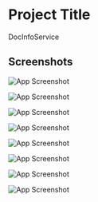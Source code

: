 
# Project Title

DocInfoService

## Screenshots

![App Screenshot](https://lh3.googleusercontent.com/fife/AKsag4Nr4BCz0VszVHeOrJGl7omOgzXOnQsG3udLd_We7BRBA7eMBgV810-ebUwuVgvPufBuVM8scS4RpefXK9z4hCozcwLwgCW54SGUmUVxPDxdouIwAvfBsaHBo15CDgvRqv-JXfNtHDF_oWBuVP95fRa2LS17f3R6tJH5WTqUZpAQXO6SEJBUGD_udjEEqE0nVcsXydzQtoGzYpJ23QmiSHDPuft9SQkIDiit-nYN5arj62KnHtyqKXDdLfBLDYMzyw8ndzYfCA2uekshds2WBp75tqeIwn-BcpBuYMux2_kjpBd0cdmwzD9gK9a_xXhPf0wx2-_R3tkYctloOR5vNMS9e083oHCXywyl_OQVp0stKnHna6SUcaPv7eV7WfFFr8nJU_EE7iv_nx2XN33e_-xQrSwpyq5WmU_tPCWw68B_nVSP32OZInFR0XUh7tKIUgXV8u2AcTTe-L6_Al5q5IPYcQR_9c6ktYeIau_JKvk0538xpS6ag4DvTwGA-wfRYZHHzLw6BBaN0IS_EW3WBBF7jHS9SQlqb70dNuZB-GXKz59VbxgkROSWZcXzo7RutrHEkehxHQFGCbUkM13RH9uPO_vVPuuQ2ZCU8W7TO63u9DLczbDjby4VrEMPJgUtuvEddGjmweJVFZXHK1i02Ka4by9n2G6VXt8qIHyMUgh-CG3o8cg-XVu85gfZ4rxXJzt8rQh4s-TBI81nhpKVuLwXGjbbUsdRKxS_U3wiLEKEgcvkgIhTE-X4MFkxr1RAbi-gLieMpqz64Q0FuzT-21ZzDxI8Zis0ZZyTE2CACIRYAnYeMxF_g1VdbUSie9kfM2v8hEXmGrnuU-0cfxmcW6CCmb5orVqozJU-eBcYHpRDX_J7me9VICCQFT5Ddjg6z4X2felc6LgAa42G8yolNbu8Pe5T2zdoRVARUyiELY0ktJX_Qmr5Hws4G4mFdeuYw6-RcFhoabdbqbRnw_xQITaup5nI0EyYYRj2frTLXke40vU2vtD3KgCKJ7Wt1SOJsIpYiIc6z1GufBe8lZ9AM0a7VCFHeKQwkI3He-lCgp13-R0_SocBaCA3lyYnoWjwrQzKzQp9BMenhHyEOu6lyoPxgtFMGYISrGQf3B2ovJQJeHXONzlfvjbZ457WiOtt-iAdyNlPm4dPBvTZc65nfDTTpe-TszLv6Xc5SVLUqHlq28AS1ZtISOIy2S_0XPg21QTBOOFQjQRgqcwHoNpR7D1MELGhjulkU5wkKn6UPCyEQ5jPNUFvWR1_l1qLz8u3kBL5n61GqsXYKFoXrPvJscxrywr_byY6FlQJa-Cmv7v6guAOJUNvKN5QTaBgpj2o3htobsjw6_85ES3djY9H8ukge3dgy-4g46w0kuytgLRlyfjbpdFmmR4or3WjeHuRFaPQMsWUuwzWV1JMZcT4_ytutmhBVid2-uiFtmRjgshBEqEwhOEeoJE-HAijvoxoMn5IDpLBBkSt3ByJp4JrZyCdMDeWDAJa2gODr6iVy-2yXhslkSg6ehTHyOr71YBrFdd53sse4WhvGaBRxAVN=w320-h507)

![App Screenshot](https://lh3.googleusercontent.com/fife/AKsag4Oa0eBaOXTjThldGpz8m19raDzHSIJrN4FcN_WHLQmw-tea-FThjj9GM2q3uTWVkRBJafW7bkLgOmGQU15XlLOCuUh-lrC-fyXpxU7mYyOIMYnT4zUtmpgKPvSX_kC9lwUYbyHosU22FrgrLLZUdA99GCu8o1W8g3XuII4zZI6RP4ivlA7KP74eTb8WLRhRiAxtyohYDrJVzku9ZolLaicVke3lggBmJJVbKP__tRVUoGKJYuQ3a93tllC9N-SNCQlyfWz7GFkCu2_Bpf1CTKx36p_R4RXVc4lIgD_RNchrHaMh1_Y-g-DLe3Wjc8mQG3z1DzLrZgYVHumETVoD8dUnPs6Q7wRlqjNwiyWHIDU6AAfiQRzsDix4UNQX-Vcr55DECBA5yli-Ofo9GJknPINUAY_uwnJY4GTTOzP3-5tmVJ8nsKqduxatlH3CU55tKlkDbytbz8LD-U0B6H_EcmcNkfJT0Bsw4s_9dtB4aB-ZKP5DZ1pUiJMf5WYyNQOA0Jj-Wsub4GTD1UM4xjpuTXqFr9hU-OiZ7XBSP-LBlrOMMr62lwAbgs7rG3Pmo386l6zmGP-TaTyZWymFo0dTilW5cyi-5H9CMpPGPau4PQ04k_IIhljZs4XHfY03LthDaugOW1w51U9Ax20GJSJBlEqieJIG3DeWvEZgfxET9sCJGbLTypCmFWsoZeOFI3MkYTFENfQ0_qJUZh-8wntNl6g33GoaNLpK2Gv8jQcoZqAG7NjLaMdQvNJV7gtt-c1WrRaNo7lHm-fx9mb244U-heihAX2E0WMez2-3UDast1fKzT4M7mq4aT4OinnszsV_i5ZFC8Cm5gjJVSuRcGwQiJ3QMsd8eDLNDl4AbiXp-cuoI9qQafEo7hxNUiQidBGWNpHOxtfX-y4sXX0KVLM3pA__mhCyU1ozMgcH5y_64NQIOB_C6QJy3VLoQ_9JwVq5p67eKHXUblzPfDAiMoLPQy4WSkwoqiqTRb1PbNNnT0BP56BKQc1yBTtpC-xXbAl1PxrWDgSaoLh_5DTK8jOXkU_e-7_mbCdTjfLhkAKPq0W-dasdCUolAAaOsX5v8xJO6VkxySqU2tjuI-G5AZO69gLaG7879Urov0RvnfA1rcclRz1pNIY_dcdlQc7r15P_WsLvVnY58zizjfrnma9NBVTuF5m72b8MB8VoTqEsjJ4Qh5UlxWcA577pXCz0jTCHnkpPeoAS05toWF6XTaJthyRZSCJDR5s8GwUKbjb6cE2LRkC1YdWFqIDf9dr5OpmMcbjS4Gu97mI7b1JjOi8bBsouiEj6WeqgejM03RgBZX6DeVMTzuOIJ09-GsgwBz1TdFC6T8s4MFnQ_fi6tTirzlIHuamKRkZU5Krj3CMg3fiCSIPRy3ciaozRa63pZEtf16VNUTh4p5j5Sjgw_UN3E7CimFwKyCfgh8mKKnJzp8hUaHfZI77GkKoqiE-_eJZY532_wJyzDWUyP5nQZZPxgp1HNtXMZw3MXpiiI4QuEjpRvtdXoa8jXCv85taphECxlRM9PNczCrtR-lDwqY1T=w320-h507)

![App Screenshot](https://lh3.googleusercontent.com/fife/AKsag4OhVyWLUcVU53InySM_YcOYmkrzrh4tVu_tpRNlE0Ht4WiM-lo1Aj2k17GeT8rtn7HuaVbOW5w9qzHGPr0o51q1uX1cCOzmbS2K4xTe3LdiQUGPpBlxcIpxkm6eN69kJ_HvrVGHaaEJEpEnRFn5V7bbeA3ZqoOWCOCg7HwaN-gHTtPD0Pu1MKSCcwcnigAOPp9rOYYm0v2VV7TSznhHv4AnHeaz0zMM2DXAtvgOq1_YHvl4lana1n8-r6Bn6nQ7WiAhoGvkzH15CvW8CQ4cTygzP2osVdRpX8CBfUbfk5ZiC_5cer-_2uC5XGjB_PzNbZuS6Cu-wWriHlaGuLSh8hYH6v0Ls-FQz_PS5Y1QmPgZ4RGOqKL-S9Zy2RzNDS2xKooW87Q2000B1hgq5f96Rb0TP7gv51sDiyWAKJOH-lGqiYGWOgmcZg79m_azVlSvHOXIMdxGDZL_L4gyH5id8cy54sP3iDzErlf1bSv66zzNTQbvNR8WV5wTe0zNRSczPPiC85sNpLZ9v4VI9tdzWgnzqGflQMRo-l7vjRhOJ_rVEUDDE0uXwAFvUl5pRdF0MExJuBpozBWhVebJxmFIUNDvFlXwIZHDn8h9wDe9Fjdy0LtEBdr5ZRj20uVbb0blx-DIlifJ_HFpf3odDbNOo4p5XwytKfaxW0DZnKVpb-X6RE-S-RYWqd9GR2lyhAsBVu1_zfx-F-QZY-skROMMdZeBp-PM7dBSJl6O7_I0JW-t9vTArDMiYcqAlmN9X_tbZHh5ruoKL4LkQ2-t2cb-Bdi4PyEO7F6DTbxzISfIGf5xrmVdyTC3SKETcRZGGpKG2Dkic1DUpm50nBB6r4kei_F_nJUeF7lHGCpapqe2iTuBZMle1y5mULmpDdsuot7Jt72HVgnxqFtl0XSGpNTT3eEIO205bB8QOJnYhYupSD9AMzInOMOHR4Prm7B-9IdDGb3SAEKH9jveOPZeV96m2lwpWb-NJ7CiIBumk8xr-RQPz-LRN1e2rbTTG_9-TVZsbxMZJBZIGmZprJ55mxHiibBamav9dLEylzENTP6jgoapVzqnLP1sgiPnrlXX2DRa9-prL4WHz-T4S__0vf3SNsVhkoHLAjOj8qL7HsbOurOqHdpGlgmwEvgcnOaPgQuXfMgZxKDePcTRg_10uxDSU__tBQNpVpDs4FmkG9tsfgfWF3SV_Qor4GxNtdiJ5pVTQUx3g_k6Mm4ClzOy-5OnmmLlc2ZPmb3-yQM5KzN7yv6zF004Rtg-_-aMuNqPwsiSAd67smxEH4ZEPNsilnAr_iL67hj8KDm1uUpnU6ppKU-8ForlctxcI1VGgLIlopMYxqUrGe2TpDRqsNTmwiQatZnvwqmgSAukWh2W1ldDg3HJ8BMl6sFpnLMe8VZYJC0aVkdcs_CH9e2927Dvq_P_vOEjlxZ86IJbaX27iXJHDak-alDs1OxiYPy9jnNFOzSASKaylhY147GFJu_rllSmYO6cnrFQeqddFrnu0OCEXg4vxBPfIqpraHvU6jS6D0GBRqI4EGSdgXu0QKtsNAi5=w320-h507)

![App Screenshot](https://lh3.googleusercontent.com/fife/AKsag4P5v9YBRlUsEpG6pOEPaYxZEMuCdJ6DoHHC8WP1iLH99wWXXOSl8PFG-jHmfIogPlK4cNrRXwvqJLDbg4-oD-7g-RjEPPVs_bH5DmD9Dsa9CtBLc_0gxc4Rb6keZRc9sSmeFtnMLcfSabM9o7PyHQsXpw4b4iV0gwOIVgdbVtAriGTE3oHpVcb2uvYYlwngBsfsODRQ9x5j0_8UinFyi6GzVd8MSm2t4w_fytQgu-4e8IEC1_rlM8REuM7hXz8DFaDFerTXPO4FjP6glqlVxPFxfEgrRKbJkDA8brvKyJnOuGS0yaV_tZ3LeXnAcDKx0az5Nk06Ww3RUsFIapijHLmt5F2gfiCdX_VD5Yxhdx9LLnHp_igD_MmaECP3POYRA3u3Ge0BV186CpCZABeAaZl0MUH-T7PKcnWmr5k4aAjBbMBZXvOWCx4QhWtCkHcBhF2cRLWU7ehj1GPQyyVr0o_0UMa3JmD8WDHYcz2UejAJuhyjs3_0j3HO55SFzh3qLzDhcLV5Iupavpgw6FQHIHlTqNR29zrWJcYJMJym-4NI7brqT7Gz3Lf1l6X4k17oQfYR2ur0xB8mb5Rb5Lf82khDp9MrDzOjExmf264Ot6AdvAvkvFGfdRqWuE3zCCSVIsjsKD7uc-pLpgaIb-otkxPEUux1dClAhgJddhXcIEAOluZQ5coOHiZDDxI1AK3ApfsgTlDZywDMVtEQ1pKyOKaiLJV15SZW_OdzQddNZIKQfnWA2Gg0lnB2lry50zCMlwd1otUhC3UEC4eYc6XOKERa6O-zeT8uTgy54C9D6jOmtgSI4yhFmPD1eV7pUr2CsSkyuJeWIaqSMAFMMkw2KRZOtaCQrYyzkpUYJY2L3PDrRA_R6Jwr4j3pfSlDc9iWKGalzzvaYUJrEKq2p86ppi6xQxGRMDnTeB1LULanIQKc-CtCmHmnSsfds3yD55f7gE-EoKoNgEzPqrrYZASKF13yWplFTG8SkpGgIbdjYAN3z5511GdiX6rJdXMvFD6eKQrxKkHBnRr7tDndyA49b0hk03H8pkKooQvsyNsIuh22EGNUXxQNHUcoiQolOesUzYL4NHmUq-QRKqIm05nGnNREuB7dBX0ULssTb1Hcxq0fYJDThm9V2jj4ywBjkz6EgvEsC58tNmCvWKhBW2dBVDbKmxd7213ne5WTSS0Xs_E8iV1D6SficftsknEXMJiImSENKIBmsGkr2PRDZgJsBFIiD2lb8W8eJSTu_I6JFEZxP-xnNqN3YocW7TK6ustCqn_Fi2gh4xCIPnOOBIkrDW9HTQsC4m8j398aIDPQQcP-2cerlSm8xn874H4Rt_YXPyi4u0tqAc0pBdM4sQEcyHgSnBnSSDuYnJyVD0gsQEz2lI4kbysKq-hiK5Dm6nilSfCWhy0S_9N_ziUR2xspF387UJqmy_ig252Lfvlanl8PoI8Mm8qMmCsyIkA3TLCCJ-kZ-AoXQbOGYTMUDUa0eHqSQchWiWG_rgnK8eBJqHuw9VOfux9VfqPyaDhME96Vh6EneAfM8iu_R3IOO4mE=w320-h507)

![App Screenshot](https://lh3.googleusercontent.com/fife/AKsag4OGi2xLtUIstmaIhequlmrd9-m7rofNmTgcUhMj-ZJ8SngWFN01d2U7ApWur8FnpoyXk3xVkBbIHS7lZXttiM4RCFP8q9sq48pt0jozALAwSm-sKm5WxsgXjMdoDRh2g5VeKX4ZnDODk4Exj61UZPrnY-s7MExpshoKFNp0b0UhFZiU8mnE1uUHkx_tQWP1ObZ6af25l0JwV3I6mFRwk4ErMzpPSL77uh_3ce-vxqp5SjzDoO6ze7sircPD_iynJnqM6vKxWWUtw0DZKCBxRMEF8Ld0UTE3fNnpWHXxop33pn7IPWchcMdYZLQoZb0PXZg4AYNlldr7TQ5LfclhDDgEihnsG3K1nYvor0dIrFYKaQYVeGou5OIJ6UbloyQljyRBdueS19nkXPEfYN4vOs6rPUITzFLBrlEcFXIMbMtIHhGZDbt7_2mOOtmXofd7n52hIYDP1lsEbY29romBrAejfA_iE7pJqvqUJ5m1bVHXD_wEeGvxpma1XIXgKxDlAUM0hOVbfxml8cZ2bdNV_u2kXA8j2IWXu93DhrjxneHvvT65u5xktLJbxkjooF-vn6ZnA2O607-An0Mw-2quIMcgg29EhFzScZV-qFKT0hpfE4U9WQdxbiOn7qP7QAFpPAH_2EEVvj-wm_Kk8dr7QlGoNWo_fIpz4oOlqIPoS282Rd1kROgs8Q6zesNF6S3jwLBGk0NHiGhBnt_L2zhUdAA6jtHOdYO_xXlY9UHMEqFSchzcshf9yxxZWa6A8FM2ESSfM4B6OC9W3tUGgu_2GzhcHn9iUVK2ytp9SSVqrDNafmsIX-MLBfR14kfxlNZ9RlFVyZ6FlOhMyGVj7kSfb6t6-BFVXVEsyP9acWFV1d4o8TfgaHA9s01KAsRFifJK3KhVDew5BF5b0Ws2JY18KN9PqAWzl-R86eII2oRZv2BHs-fKZlPw_quo05B5O-zCyRB928N9KvtrQ1SUhLTlzqE1jNAlthPLJmmeadXyjH4AXcqSZqHphAH1X32PHrt0sZBhsx524-stIC_Y189STqjTop5zxcz-jrCnLIUke2r6ts2Nt9V0IogmJOU4QlGitOvNjW-K-qEHDdCFjxfeav5a0X5iKBkrg5e0ADqOWgqX7Lz_bHLenaAEn7zyOi3OtbBQD7GTwZkw_-dsoICiC56tg1Py_mEHIdKJgbiKpyIapkic7CxipGqXBM0p-hS02JpfAkU1EshNuXqO0xxBA6zoGayKvP6YE50ZOxqE_hp0h9ocr_kNlurD9wjceJl-FsEay9ta_mMFCTRRDgiuYRkLQ7h12_wIRXREpo0yo8iX4LG__3TgHTL5rr6f7_zUFdolGUPFpQ3KHriEhIAVdHTsW5JakZ85E4ryO3614xNG5NzyS0lvV5LdoFGS7wVcGcTObblPzgtWcyvu4FjoviBEEHtaOCqxypRmTlrl2Y0lM3zpp2xiT2eCabwk-tHLq8DPjfEXReWpflofaDglQZ5y1aPUtWHJxcCPA-QBO7sIQ9n-48bqQChnJ53WQ7za6im5g6XqEPJ-DZtGxkTM=w320-h507)

![App Screenshot](https://lh3.googleusercontent.com/fife/AKsag4N9A2ccaZbSjh9Ar-95-n9-vSD_zzVSidjkx3WY6dVkQqDYOzz_FQbOsRL0Sl_rEuoL0poNiXYZhW_heDEOk8ovJL2GqFCrs1XgWCSc8gf90hrxro59sgS0fwj36pP9OXIKHSD5EBq0zdSKunyNr8a6dgxy5-ehVCSEcJXrx4E7oIBdFh4D7CFHoStziMnyeAqVc7oRqrBOCYvYa4iEYYquXDai8pAbN5JPrtk-WTpjEnCJ9qbcO4qnfoFL3ykKPBMpJ_A9DfQbrczerhmLEjlUVqMuRJJXUXd0Djr-6_rvL0mLYS9lg4F-ew2tEhpyFPm9oH2AKbMkMsGPYXGssQr60QAyC9vGSNTmhC899TbGEZgJSolflvkpzrDPjqdXuSpA-40Ao9Z6nPeckl-va3rQc4US6jiprgw-2ioddTP82AhR0WlfTJgcpmNrmHBjjnNWZKf2-4SGchQ6POxoHQDgrZzJU5wlAq1m4jjVHDChcREaBddyLxN8IFNkHBNmID3btGX7oP5JI8-a6JoqE2_rOX-JUgfJWsMHZ5vpfw1J2s-zWVJO74gWLLx6n7W3-MZxP8jXdLl8TsVyvYfaNLqnK5UAGsL-CTZmtlDJMG1ebnjGTPPpizYDTjM4ln4kD1C1loVsXS0OMkyI0TLus6EPp2GbxV8TUdEuZxmywBkpyPbbLVT5zqeuS1FU7EcNYKf_ouncmYRv9I8OxV1Py23YeP8wx9JisVP80VbkXW8mws6-cpfvrkrS4x9040XW9ZAft0H39r8ZzIGLAzFiEhJyK2oekUJHHsRad1We0kU5FpKww9fvIEwo14x717fUsF5_PfaoTkcIk0-mNYBgJeQvJW4kwJWCBfg-0cST7u0GH-Yd19Xs23tH7H0cXUTWPOgdNyG-vNkcKpyrYnjuGJ5DURF0J1TOjXHxDa6s9vZ212r3OdxENxd12UmprkDfQCHfwGJt2lcLe6M2o121KJhF9FkGI_WyWmdJvKBl29cTCmhtBOJzChS4rHb_8kNUwrHosMxAJE-taKMP3fktUF_zqZOHZGWZlrGnRAVdpTpGx_xs1d8tcLJI2z-JaP1bYvQFIc8oslYbTKrKPNNiAgn95uPH_WHu0468uynvWeJ0D1t1JRr5CSVbl1D5B_YMF0obMd5TYzMeHvKGD31WpD7NG-slxxxBkB1oQ-PS9uHNle8ovtFUtBvBO8o3jJ7_4IPN3wDv_KDDKgpNLq0Ced4jLZm6rZCZn3K50-QZcimDAGEMK4ckEjHo5lVrOr0TKUx1wexfvaMheG5JplAmozcvRXImPjkbye2xfoeJQ7YzMu0cowP_4_JKoCpkY_JuCpFlynI04aCn8DHXWeZeP2yhOPmGYUbzr1Lh0iVCmFmp_I9aatuf5O2AoYkz30mXNE851_Jrdg_2KssTv2yFKm0II-FuB8L9yOSmqhf4A2JzdUrBd_HcHshaBh9En6tjJ5RaQ6nBqnmuiFOlCyLsugdwHZqa3MCIFiltY8Ss38EUlevlxjEY9hZA0KfZxgJVGG4DfXAb5SkWnWxcp6xh=w320-h507)

![App Screenshot](https://lh3.googleusercontent.com/fife/AKsag4PZFeQ2N3UyyrNXiYp3YBHth7d87d12vopMSH9GlxNN2r49ThAKrI3z3DV0MSoa6nTuX5UxqRomL3NbBRFCTTjuxFnKx0Hj3dGSP2CyLf7AsOYABr3WamXntxagcdLQ7IdgA3c3s9aTw7lV7M6e22kxNfKtj_2H07bHG-kY9rwrRGwqKlypxGG0Ok102pDaNN12VnKiEl4ilazdKssjBG8tkqUpGC7ySwhYI5u9uDExpHYWORaj-EySyRHhN1yz_omcSfMv8uRjK9xhGgx8FICNeV9MzY6CwgqeaGOOYx_JeRsO_4FbYp8kpeQeE3QPozkbETk7gZD0T15-OTMCu3XuNPZuXrjsgExRyenCJMU8QP0516xBbAh614Lyo3bTaejK3Z3alOtO1AglJbwmlRiCyXVqOxDZwcAJxX2BoficgV2vhz8qD_mvs3AxOwg8zaLH4BK6Hdqwf4kWqJ5p2AKuztsFXbMy1EXNYcRRmYNoV84ztoyIsSsIeZmXJy9tHAXH6JSPtYqItiZFoB7o-hw7HfZr7XyVfRvGk32TJpOmlB-PL7IpH2-BiwmiRhA1WanuigQEy0_uDKtzGgOeHb8NngJeR1XX2KGFfb-kT3NLIqKX7svgbIzFjN0hMcL5JIOaDaHI63nLya-K26lyKhom9ooSPKpinJYcNii1nj1VYQOoBJ7Gkwb5W_OAnU-TFUlsMOiStzaxc2TPvpSF8dX1rmyyxMvAiN7cbGrHojaE4sqlFB7o3aEImr5w8OXftWJ41oaQwafFlQLcKMi3H4vcLGMnxa17lQ7eWIoDuYyiFfcv9r3oLiZ13y_LpQ5j2LYYqi0ctngb3t07Z1ECJsqzIuv1azGUaFzCBfnbE6p9S5m2H92OHcEAZDIF4uaoeHndk-za7wGlccAudTSS-fbnMuHG3InedaFxqoNZrjj5IvlVEDk6QeIU5FKoutMRLV71kmt2gtyagLMFuxwCsJyulFY4XX_kz9PIRdCPGx9bnis_wXRqAsVeqI30ovg3Pv4hg8E2j6dOx8hLUFSBKOapK3IKQ--ghbffDheOZ7u695FQ5kSmEupydWnnBDiVUdETo1uXfuu_R93ScF4tM3xP7ZUHQNBLhmKhcGRKPuQJ2VrO4NSBRQHNJVxfvQoqwJYOlL54y7dk6r9DvTg946q9V2pxfr2W5CA2pw6eeGVB8g77H35-RQH5_s8MW43kjQePPTE0ymgN77oX2pzwRVTQadk7AM-i84byqMJ0ZIJA53Q95L4dW5wQ71Jii5uRjhypaCTBQXknLrlJga1o5mPpJQdhljU-vMKo6TWUkSTmsQEYK5AS3VB--bXy7IZDxC9qD_pwjSJvPfDBAveNE8n7wgwkP8NRnDAhNi0eFvU7kxhOBy0_blYAOnqEN5spgDLqEjbvjgHr0p3VPqrN32bvnkyivxc3Mk985EEmH56oG8FTY466z3TAAGXvR5CiDQ0ZJYP_OmOnj5BGLofjy3ILEMTM3O7oIdpEbQJFqEtJo1Wg83KU5udskCepbHYfAHbP4PDSVHYhgnAM2DEU=w320-h507)

![App Screenshot](https://lh3.googleusercontent.com/fife/AKsag4OHvVwUMaHY6kGPf_-cLXylsdn4q8yw4azB894o4XgDlTdQK4I88Ln3Z7XoOenJhVjXlgAXeQfZRk-7DuM-RLHOsNq-g8SYKZxdoYBXR2bbLBti-Njt9xXSOBRAKomSN-lm20rl0BBxRLiCur_37RjUm_Gwzri1_q-j-kQrN45rczrS3dwceSS-zRl-ATKgLEG7Xbty0zHvqE392JahcaTMmcjzUoNWq6l3hA3pr3-XUX_hQPJGuJzcp1G0VaUUrqwddh5pNX6y3521YxlxLUtxMwDRqXlGcZ6bSMOJe8cUs9rRAHopcdQlQ4eZiv3bpkzVCT0sulMBLo918Z_NiR-_CVskoG-1NFdCsi3t6xSs8EJC9nS7uf9N_kX0qYfUmCt6gKHDUS3YiZbVTinsvEwUVi4AEugoSCsA3VhnbsM6awgJ3spXCB0OHRV1ZHYTN9EQm471nb_stltFBJrostYRJLnCHvUftMgfx9Snd1p7od54p8ILcwnPBpfgHjLiPfhTQ_qCqmHciipRLW50v0A_22rWtMjSbj_v3UwlMEsdeS211z6yiBxy209FFcsqR_GtUvrlITkEMvFru7ej29FemW3n7wq9xYdWmQQ-mXIinejz-MRi8C2KVjK8CH6GWIelp_cdtxvXT0s0tk4MeU0adi-Tu8VZloYX1uQsJMryrqohFlOfj-zDZgp3YLmGcjg5W44hy1kjUaLW5nkg5BidJ58G4X1JWZUV6rXEwK8AA3UJGi8yViwa-4rFvdVyAdO863oi1u-XsvZ9uqaQY9hXuG0bEAM2QGC_xJLxtUXILw6xLrMkMXBsKAQY3utJjxQv691lW8eh3LUpJmwdRPumKFp190xxTWmpRr_b-QYv8c26CdoOrSIIkZ775SAET39Rzo9VCAJ3WOp4b1E-O90YCqDA11av96T1d5sn8t6w5l8XsRP_FHEJBr-IFlW1CG5r4r1cM48UGOxN_02tjXdaf56STvx5HCSTDD5iuy0S7fUJGWDGoQnLyeyLqOX1j7QU6ZpadxLpLRtEt3Bx3FXCbazt_b7cS5nYFtdu7pz1ojBiXIwz7SFy34GeQP_hZYl-Z50wBVgZOHtfShyeYSVltcamGQFJM2gbTG6bB3Usab6IQtkdnXUnCuD8HUVsHgBvq7YD9PWBR41ceDcfqOeZMusmj78m9WzspKAhAY8ZjfqznYbMtNcsi2Gb4fJRopXR_CF3BpC2h741o8faepiIZ5DRqehM6wcxtpqI3BBmVOMmtmn7I8UxbHR1scj1GeH-4k7My0oe-AdZp7UeVZlUbEVpAXuGtp7Neso5tIWRnAt8VhPUau5cn61S14gPbRvy2qVausdaWBFAWJmx00LsPxcjsFMUVKIJL0yJ8Jp7b3t8TheeEravo8ohPJUe7SitEY63RhbPy_RS1an-l7cHoXLs2qI6hExMUwcoQakCEinWIkKQF3r1WtK1gjBpwFfRnhyo2Pyy_3GiDHnWlDpVrLw6HNuKcHcp5Mg1jDbEKxlvbdaNYn_g0zt5l7P58SH06ktNYcA8qhzR8HT1=w320-h507)







